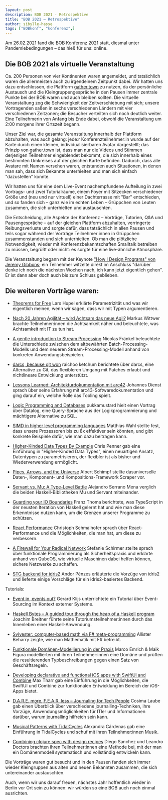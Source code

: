 ```yaml
---
layout: post
description: BOB 2021 - Retrospektive
title: "BOB 2021 – Retrospektive"
author: sibylle-hasse
tags: ["BOBkonf", "konferenz",]
---
```



Am 26.02.2021 fand die BOB Konferenz 2021 statt, diesmal unter Pandemiebedingungen – das hieß für uns: online.

<!-- more start -->

## Die BOB 2021 als virtuelle Veranstaltung ##

Ca. 200 Personen von vier Kontinenten waren angemeldet, und
tatsächlich waren die allermeisten auch zu irgendeinem Zeitpunkt
dabei. Wir hatten uns dazu entschlossen, die Plattform
[gather.town](https://gather.town) zu nutzen, da der persönliche
Austausch und die Kleingruppengespräche in den Pausen immer zentrale
Punkte bei der BOB waren und auch bleiben sollten. Die virtuelle
Veranstaltung zog die Schwierigkeit der Zeitverschiebung mit sich;
unsere Vortragenden saßen in sechs verschiedenen Ländern mit vier
verschiedenen Zeitzonen; die Besucher verteilten sich noch deutlich
weiter. Eine Teilnehmerin von Anfang bis Ende dabei, obwohl die
Veranstaltung um 2:00 morgens ihrer Ortszeit begann.

Unser Ziel war, die gesamte Veranstaltung innerhalb der Plattform
abzuhalten, was auch gelang: jede:r Konferenzteilnehmer:in wurde auf
der Karte durch einen kleinen, individualisierbaren Avatar
dargestellt; das Prinzip von gather.town ist, dass man nur die Videos
und Stimmen derjenigen Teilnehmer eingeblendet bekommt, die sich
innerhalb eines bestimmten Umkreises auf der gleichen Karte
befinden. Dadurch, dass alle Avatare mit Namen versehen waren,
entstanden auch Situationen, in denen man sah, dass sich Bekannte
unterhielten und man sich einfach "dazustellen" konnte.

Wir hatten uns für eine dem Live-Event nachempfundene Aufteilung in
zwei Vortrags- und zwei Tutorialräume, einem Foyer mit Sitzecken
verschiedener Größe und (neu und nur virtuell) einer Dachterrasse mit
"Bar" entschieden, und so fanden sich – ganz wie im echten Leben –
Grüppchen von Leuten zusammen, die sich unterhielten und austauschten.

Die Entscheidung, alle Aspekte der Konferenz – Vorträge, Tutorien, Q&A
und Pausengespräche – auf der gleichen Plattform abzuhalten,
verringerte Reibungsverluste und sorgte dafür, dass tatsächlich in
allen Pausen und teils sogar während der Vorträge Teilnehmer:innen in
Grüppchen zusammenstanden und sich unterhielten. Ob man die plötzliche
Notwendigkeit, wieder mit Konferenzbekanntschaften Smalltalk betreiben
zu müssen, begrüßt oder nicht: es sorgte für eine live-ähnliche
Atmosphäre.

Die Veranstaltung begann mit der Keynote ["How I Design Programs" von
Jeremy Gibbons](https://bobkonf.de/2021/gibbons.html); ein Teilnehmer
witzelte direkt im Anschluss "darüber denke ich noch die nächsten
Wochen nach, ich kann jetzt eigentlich gehen". Er ist dann aber doch
auch bis zum Schluss geblieben.

Die weiteren Vorträge waren:
--------

* [Theorems for Free](https://bobkonf.de/2021/hupel.html) Lars Hupel
  erklärte Parametrizität und was wir eigentlich meinen, wenn wir
  sagen, dass wir mit Typen argumentieren.

* [Nach 20 Jahren Agilität – wird Achtsam das neue
  Agil?](https://bobkonf.de/2021/wittwer.html) Markus Wittwer brachte
  Teilnehmer:innen die Achtsamkeit näher und beleuchtete, was
  Achtsamkeit mit IT zu tun hat.

* [A gentle introduction to Stream
  Processing](https://bobkonf.de/2021/fraenkel.html) Nicolas Fränkel
  beleuchtete die Unterschiede zwischen dem altbewährten
  Batch-Processing-Modells und dem neueren Stream-Processing-Modell
  anhand von konkreten Anwendungsbeispielen.

* [darcs, because git won](https://bobkonf.de/2021/ketchum.html)
  raichoo ketchum berichtete über darcs, eine Alternative zu Git, das
  flexibleren Umgang mit Patches erlaubt und nichtlineare Entwicklung
  unterstützt.

* [Lessons Learned: Architekturdokumentation mit
  arc42](https://bobkonf.de/2021/dienst.html) Johannes Dienst sprach
  über seine Erfahrung mit arc43-Softwaredokumentation und ging darauf
  ein, welche Rolle das Tooling spielt.

* [Logic Programming and
  Databases](https://bobkonf.de/2021/pukkamustard.html) pukkamustard
  hielt einen Vortrag über Datalog, eine Query-Sprache aus der
  Logikprogrammierung und mächtigere Alternative zu SQL.

* [SIMD in higher level programming
  languages](https://bobkonf.de/2021/wahl.html) Matthias Wahl stellte
  fest, dass unsere Prozessoren bis zu 8x effektiver sein könnten, und
  gibt konkrete Beispiele dafür, wie man dazu beitragen kann.

* [Higher-Kinded Data Types By
  Example](https://bobkonf.de/2021/penner.html) Chris Penner gab eine
  Einführung in "Higher-Kinded Data Types", einen neuartigen Ansatz,
  Datentypen zu parametrisieren, der flexibler ist als bisher und
  Wiederverwendung ermöglicht.

* [Pipes, Arrows, and the
  Universe](https://bobkonf.de/2021/schimpf.html) Albert Schimpf
  stellte dasuniverselle Daten-, Komponent- und Kompositions-Framework
  Scraper vor.

* [Servant vs. Mu: A Type-Level
  Battle](https://bobkonf.de/2021/serrano.html) Alejandro Serrano Mena
  verglich die beiden Haskell-Bibliotheken Mu und Servant miteinander.

* [Guarding your IO Boundaries](https://bobkonf.de/2021/thoma.html)
  Franz Thoma berichtete, was TypeScript in der neusten Iteration von
  Haskell gelernt hat und wie man diese Erkenntnisse nutzen kann, um
  die Grenzen unserer Programme zu schützen.

* [React Performance](https://bobkonf.de/2021/schmalhofer.html)
  Christoph Schmalhofer sprach über React-Performance und die
  Möglichkeiten, die man hat, um diese zu verbessern.

* [A Firewall for Your Radical
  Network](https://bobkonf.de/2021/schirmer.html) Stefanie Schirmer
  stellte sprach über funktionale Programmierung als Sicherheitspraxis
  und erklärte anhand von QubeOS, wie virtuelle Maschinen dabei helfen
  können, sichere Netzwerke zu schaffen.

* [STG backend for idris2](https://bobkonf.de/2021/penzes.html) Andor
  Pénzes erläuterte die Vorzüge von idris2 und lieferte einige
  Vorschläge für ein idris2-basiertes Backend.

Tutorials:

* [Event in, events out?](https://bobkonf.de/2021/klijs.html) Gerard
  Klijs unterrichtete ein Tutorial über Event-Sourcing im Kontext
  externer Systeme. 

* [Haskell Bytes – A guided tour through the heap of a Haskell
  program](https://bobkonf.de/2021/breitner.html) Joachim Breitner
  führte seine Tutoriumsteilnehmer:innen durch das Innenleben einer
  Haskell-Anwendung.

* [Sylvester: computer-based math via F#
  meta-programming](https://bobkonf.de/2021/beharry.html) Allister
  Beharry zeigte, wie man Mathematik mit F# betreibt.

* [Funktionale Domänen-Modellierung in der
  Praxis](https://bobkonf.de/2021/emrich.html) Marco Emrich & Maik
  Figura modellierten mit ihren Teilnehmer:innen eine Domäne und
  prüften die resultierenden Typbeschreibungen gegen einen Satz von
  Geschäftsregeln.

* [Developing declarative and functional iOS apps with SwiftUI and
  Combine](https://bobkonf.de/2021/tharr.html) Max Tharr gab eine
  Einführung in die Möglichkeiten, die SwiftUI und Combine zur
  funktionalen Entwicklung im Bereich der iOS-Apps bietet.

* [D.A.R.E. more, F.E.A.R. less – Journaling for Tech
  People](https://bobkonf.de/2021/laube.html) Cosima Laube gab einen
  Überblick über verschiedene journalling-Techniken, ihre Vorzüge,
  Anwendungsmöglichkeiten für ITler und Informationen darüber, warum
  journalling hilfreich sein kann.

* [Musical Patterns with
  TidalCycles](https://bobkonf.de/2021/cardenas.html) Alexandra
  Cárdenas gab eine Einführung in TidalCycles und schuf mit ihren
  Teilnehmer:innen Musik.

* [Combining clojure.spec with design
  recipes](https://bobkonf.de/2021/sanchez-doctors.html) Diego Sanchez
  und Leandro Doctors brachten ihren Teilnehmer:innen eine Methode
  bei, mit der man ein Domänenmodell systematisch und vollständig
  entwickeln kann.


Die Vorträge waren gut besucht und in den Pausen fanden sich immer
wieder Kleingruppen aus alten und neuen Bekannten zusammen, die sich
untereinander austauschten.

<!-- Hervorhebungen *mit Stern* oder _Unterstrich_.  **Doppelt** für
mehr __Druck__.  Geht auch mitt*endr*in in einem Wort. -->

<!-- more end -->
Auch, wenn wir uns darauf freuen, nächstes Jahr hoffentlich wieder in
Berlin vor Ort sein zu können: wir würden so eine BOB auch noch einmal
ausrichten.
